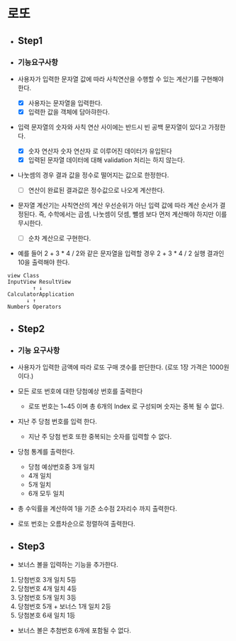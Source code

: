 # 로또

- ## Step1

- ### 기능요구사항

- 사용자가 입력한 문자열 값에 따라 사칙연산을 수행할 수 있는 계산기를 구현해야 한다.
  - [x] 사용자는 문자열을 입력한다.
  - [x] 입력한 값을 객체에 담아햐한다.
- 입력 문자열의 숫자와 사칙 연산 사이에는 반드시 빈 공백 문자열이 있다고 가정한다.
  - [x] 숫자 연산자 숫자 연산자 로 이루어진 데이터가 유입된다
  - [x] 입력된 문자열 데이터에 대해 validation 처리는 하지 않는다.
- 나눗셈의 경우 결과 값을 정수로 떨어지는 값으로 한정한다.
  - [ ] 연산이 완료된 결과값은 정수값으로 나오게 계산한다.
- 문자열 계산기는 사칙연산의 계산 우선순위가 아닌 입력 값에 따라 계산 순서가 결정된다. 즉, 수학에서는 곱셈, 나눗셈이 덧셈, 뺄셈 보다 먼저 계산해야 하지만 이를 무시한다.
  - [ ] 순차 계산으로 구현한다.
- 예를 들어 2 + 3 * 4 / 2와 같은 문자열을 입력할 경우 2 + 3 * 4 / 2 실행 결과인 10을 출력해야 한다.


```text
view Class
InputView ResultView
        ↑ ↓
CalculatorApplication    
      ↓ ↑ 
Numbers Operators
```

- ## Step2

- ### 기능 요구사항
- 사용자가 입력한 금액에 따라 로또 구매 갯수를 판단한다. (로또 1장 가격은 1000원이다.)
- 모든 로또 번호에 대한 당첨예상 번호를 출력한다
  - 로또 번호는 1~45 이며 총 6개의 Index 로 구성되며 숫자는 중복 될 수 없다.
- 지난 주 당첨 번호를 입력 한다.
  - 지난 주 당첨 번호 또한 중복되는 숫자를 입력할 수 없다.
- 당첨 통계를 출력한다.
  - 당첨 예상번호중 3개 일치
  - 4개 일치
  - 5개 일치
  - 6개 모두 일치
- 총 수익률을 계산하여 1을 기준 소수점 2자리수 까지 출력한다.
- 로또 번호는 오름차순으로 정렬하여 출력한다.


- ## Step3

- 보너스 볼을 입력하는 기능을 추가한다.
1. 당첨번호 3개 일치 5등
2. 당첨번호 4개 일치 4등
3. 당첨번호 5개 일치 3등
4. 당첨번호 5개 + 보너스 1개 일치 2등
5. 당첨본호 6새 일치 1등

- 보너스 볼은 추첨번호 6개에 포함될 수 없다.